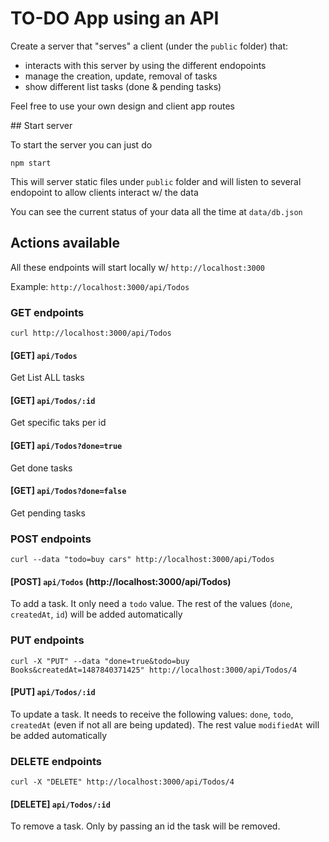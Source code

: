 # TO-DO App using an API

Create a server that "serves" a client (under the `public` folder) that: 

- interacts with this server by using the different endopoints
- manage the creation, update, removal of tasks
- show different list tasks (done & pending tasks)

Feel free to use your own design and client app routes 

## Start server

To start the server you can just do

```
npm start
```

This will server static files under `public` folder and will listen to several endopoint to allow clients interact w/ the data

You can see the current status of your data all the time at `data/db.json`

## Actions available

All these endpoints will start locally w/ `http://localhost:3000` 

Example: `http://localhost:3000/api/Todos`

### GET endpoints

```
curl http://localhost:3000/api/Todos
```

#### [GET] `api/Todos`

Get List ALL tasks

#### [GET] `api/Todos/:id` 

Get specific taks per id

#### [GET] `api/Todos?done=true` 

Get done tasks

#### [GET] `api/Todos?done=false` 

Get pending tasks

### POST endpoints

```
curl --data "todo=buy cars" http://localhost:3000/api/Todos
```

#### [POST] `api/Todos` (http://localhost:3000/api/Todos)

To add a task. It only need a `todo` value. The rest of the values (`done`, `createdAt`, `id`) will be added automatically

### PUT endpoints

```
curl -X "PUT" --data "done=true&todo=buy Books&createdAt=1487840371425" http://localhost:3000/api/Todos/4
```

#### [PUT] `api/Todos/:id` 

To update a task. It needs to receive the following values: `done`, `todo`, `createdAt` (even if not all are being updated). The rest value `modifiedAt` will be added automatically

### DELETE endpoints

```
curl -X "DELETE" http://localhost:3000/api/Todos/4
```

#### [DELETE] `api/Todos/:id` 

To remove a task. Only by passing an id the task will be removed.

